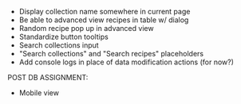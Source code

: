 - Display collection name somewhere in current page
- Be able to advanced view recipes in table w/ dialog
- Random recipe pop up in advanced view
- Standardize button tooltips
- Search collections input
- "Search collections" and "Search recipes" placeholders
- Add console logs in place of data modification actions (for now?)

POST DB ASSIGNMENT:
- Mobile view